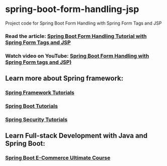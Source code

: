 # spring-boot-form-handling-jsp
Project code for Spring Boot Form Handling with Spring Form Tags and JSP
### Read the article: [Spring Boot Form Handling Tutorial with Spring Form Tags and JSP](https://www.codejava.net/frameworks/spring-boot/spring-boot-form-handling-tutorial-with-spring-form-tags-and-jsp) 
### Watch video on YouTube: [Spring Boot Form Handling with Spring Form tags and JSP)](https://youtu.be/dvL7Xp01HYc)
## Learn more about Spring framework:
### [Spring Framework Tutorials](https://www.codejava.net/spring-tutorials)
### [Spring Boot Tutorials](https://www.codejava.net/spring-boot-tutorials)
### [Spring Security Tutorials](https://www.codejava.net/spring-security-tutorials)
## Learn Full-stack Development with Java and Spring Boot:
### [Spring Boot E-Commerce Ultimate Course](https://www.udemy.com/course/spring-boot-e-commerce-ultimate/?referralCode=3A24FAC7220029CEDFD6)
